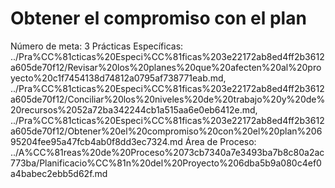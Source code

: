 # Obtener el compromiso con el plan

Número de meta: 3
Prácticas Específicas: ../Pra%CC%81cticas%20Especi%CC%81ficas%203e22172ab8ed4ff2b3612a605de70f12/Revisar%20los%20planes%20que%20afecten%20al%20proyecto%20c1f7454138d74812a0795af738771eab.md, ../Pra%CC%81cticas%20Especi%CC%81ficas%203e22172ab8ed4ff2b3612a605de70f12/Conciliar%20los%20niveles%20de%20trabajo%20y%20de%20recursos%2052a72ba342244cb1a515aa6e0eb6412e.md, ../Pra%CC%81cticas%20Especi%CC%81ficas%203e22172ab8ed4ff2b3612a605de70f12/Obtener%20el%20compromiso%20con%20el%20plan%20695204fee95a47fcb4ab0f8dd3ec7324.md
Área de Proceso: ../A%CC%81reas%20de%20Proceso%2073cb7340a7e3493ba7b8c80a2ac773ba/Planificacio%CC%81n%20del%20Proyecto%206dba5b9a080c4ef0a4babec2ebb5d62f.md